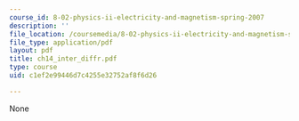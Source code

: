 ```yaml
---
course_id: 8-02-physics-ii-electricity-and-magnetism-spring-2007
description: ''
file_location: /coursemedia/8-02-physics-ii-electricity-and-magnetism-spring-2007/c1ef2e99446d7c4255e32752af8f6d26_ch14_inter_diffr.pdf
file_type: application/pdf
layout: pdf
title: ch14_inter_diffr.pdf
type: course
uid: c1ef2e99446d7c4255e32752af8f6d26

---
```

None
